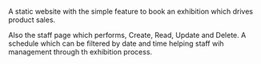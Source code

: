 A static website with the simple feature to book an exhibition which drives product sales.

Also the staff page which performs, Create, Read, Update and Delete.
A schedule which can be filtered by date and time helping staff wih management through th exhibition process.
